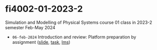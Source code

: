 # fi4002-01-2023-2
Simulation and Modelling of Physical Systems course 01 class in 2023-2 semester Feb-May 2024

+ `06-feb-2024` Introduction and review: Platform preparation by assignment ([slide](https://osf.io/z9ar6), [task](https://github.com/dudung/fi4002-01-2023-2/issues/1), [lms](https://edunex.itb.ac.id/courses/58544/preview/224047)) 
